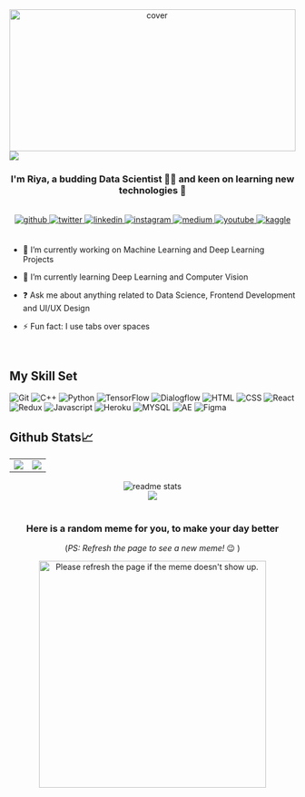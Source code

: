 
<div align="center">
<img width="100%" height = "250px" src="https://i.ibb.co/GMDN0Y1/result.png" alt="cover" />

</div>
<img align='center' src="https://visitor-badge.glitch.me/badge?page_id=RiyaParikh0112.visitor-badge&left_color=green&right_color=red">


### <div align="center">I'm Riya, a budding Data Scientist 👩‍💻 and keen on learning new technologies 🚀</div>  


  
<br/>

<div align="center">
<a href="https://github.com/riyaparikh0112" target="_blank">
<img src=https://img.shields.io/badge/github-%2324292e.svg?&style=for-the-badge&logo=github&logoColor=white alt=github style="margin-bottom: 5px;" />
</a>
<a href="https://twitter.com/RiyaParikh0112" target="_blank">
<img src=https://img.shields.io/badge/twitter-%2300acee.svg?&style=for-the-badge&logo=twitter&logoColor=white alt=twitter style="margin-bottom: 5px;" />
</a>
<a href="https://linkedin.com/in/riya-parikh-27b345196" target="_blank">
<img src=https://img.shields.io/badge/linkedin-%231E77B5.svg?&style=for-the-badge&logo=linkedin&logoColor=white alt=linkedin style="margin-bottom: 5px;" />
</a>
<a href="https://instagram.com/riyaparikh0112" target="_blank">
<img src=https://img.shields.io/badge/instagram-%23000000.svg?&style=for-the-badge&logo=instagram&logoColor=white alt=instagram style="margin-bottom: 5px;" />
</a>
<a href="https://medium.com/https://medium.com/@riyaparikh0112
" target="_blank">
<img src=https://img.shields.io/badge/medium-%23292929.svg?&style=for-the-badge&logo=medium&logoColor=white alt=medium style="margin-bottom: 5px;" />
</a>
<a href="https://www.youtube.com/user/https://www.youtube.com/channel/UCIZb0hIisuFk5Duh5O-OSYA" target="_blank">
<img src=https://img.shields.io/badge/youtube-%23EE4831.svg?&style=for-the-badge&logo=youtube&logoColor=white alt=youtube style="margin-bottom: 5px;" />
</a>
<a href="https://www.kaggle.com/riyaparikh01 " target="_blank">
<img src=https://img.shields.io/badge/kaggle-%2344BAE8.svg?&style=for-the-badge&logo=kaggle&logoColor=white alt=kaggle style="margin-bottom: 5px;" />
</a>  
</div>  
  

<br/>  
  

- 🔭 I’m currently working on Machine Learning and Deep Learning Projects  
  

- 🌱 I’m currently learning Deep Learning and Computer Vision 
  

- ❓ Ask me  about anything related to Data Science, Frontend Development and UI/UX Design  
  

- ⚡ Fun fact: I use tabs over spaces  
  

<br/>  


## My Skill Set  
![Git](https://img.shields.io/badge/GIT-E44C30?style=for-the-badge&logo=git&logoColor=white) ![C++](https://img.shields.io/badge/c++-%2300599C.svg?style=for-the-badge&logo=c%2B%2B&logoColor=white) ![Python](	https://img.shields.io/badge/Python-14354C?style=for-the-badge&logo=python&logoColor=white)
![TensorFlow](https://img.shields.io/badge/TensorFlow-FF6F00?style=for-the-badge&logo=tensorflow&logoColor=white) ![Dialogflow](https://img.shields.io/badge/dialogflow-FF9800?style=for-the-badge&logo=dialogflow&logoColor=white) ![HTML](https://img.shields.io/badge/HTML5-E34F26?style=for-the-badge&logo=html5&logoColor=white) ![CSS](https://img.shields.io/badge/CSS3-1572B6?style=for-the-badge&logo=css3&logoColor=white) ![React](https://img.shields.io/badge/React-20232A?style=for-the-badge&logo=react&logoColor=61DAFB) ![Redux](https://img.shields.io/badge/Redux-593D88?style=for-the-badge&logo=redux&logoColor=white) ![Javascript](	https://img.shields.io/badge/JavaScript-323330?style=for-the-badge&logo=javascript&logoColor=F7DF1E) ![Heroku](	https://img.shields.io/badge/Heroku-430098?style=for-the-badge&logo=heroku&logoColor=white) ![MYSQL](https://img.shields.io/badge/MySQL-005C84?style=for-the-badge&logo=mysql&logoColor=white) ![AE](https://img.shields.io/badge/Adobe%20after%20affects-CF96FD?style=for-the-badge&logo=Adobe%20after%20effects&logoColor=393665) ![Figma](https://img.shields.io/badge/Figma-F24E1E?style=for-the-badge&logo=figma&logoColor=white) 






## Github Stats📈
<div>
<table align="center" cellspacing="0" cellpadding="0" border="0">
  <tr>
    <td>
      <a href="https://github.com/riyaparikh0112">
        <img src="https://github-readme-stats.vercel.app/api?username=riyaparikh0112&show_icons=true&count_private=true&hide_border=true&theme=merko">
      <a/>
    </td>
    <td>
      <a href="https://github.com/riyaparikh0112">
        <img src="https://github-readme-stats.vercel.app/api/top-langs/?username=riyaparikh0112&layout=compact&theme=merko">
      <a/>
    </td>
   </tr>
</table>


 <div align='center'><img src="https://github-readme-streak-stats.herokuapp.com?user=RiyaParikh0112&theme=merko" alt='readme stats'>
   <div align='center'><img src="https://activity-graph.herokuapp.com/graph?username=RiyaParikh0112&bg_color=222021&color=77fdf4&line=c0ff14&point=71f901&area=true&hide_border=true"</div>
</div>

   


<br/>  



<!-- BLOG-POST-LIST:START -->
<!-- - [How to prevent GitHub from suspending your cronjob based triggers](https://dev.to/gautamkrishnar/how-to-prevent-github-from-suspending-your-cronjob-based-triggers-knf)
- [How I built one of the top 20 most used Github Actions](https://www.gautamkrishnar.com/how-i-built-one-of-the-top-20-most-used-github-actions/)
- [Show your latest dev.to posts automatically on your GitHub profile readme](https://dev.to/gautamkrishnar/show-your-latest-dev-to-posts-automatically-in-your-github-profile-readme-3nk8)
- [God Mode in browsers: document.designMode = &quot;on&quot;](https://dev.to/gautamkrishnar/god-mode-in-browsers-document-designmode-on-2pmo) -->
<!-- BLOG-POST-LIST:END -->


### Here is a random meme for you, to make your day better
(*PS: Refresh the page to see a new meme!* :wink: )

<a href="https://github.com/techytushar/random-memer"><img src='https://random-memer.herokuapp.com/' title="Meme" alt="Please refresh the page if the meme doesn't show up." height="400"></a>

<br/>  



